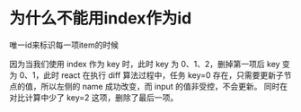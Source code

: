 # 为什么不能用index作为id
唯一id来标识每一项item的时候

因为当我们使用 index 作为 key 时，此时 key 为 0、1、2，删掉第一项后 key 变为 0、1，此时 react 在执行 diff 算法过程中，任务 key=0 存在，只需要更新子节点的值，所以左侧的 name 成功改变，而 input 的值非受控，不会更新。 同时在对比计算中少了 key=2 这项，删除了最后一项。